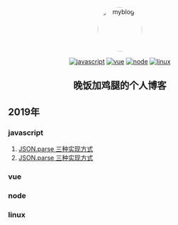 <p align="center">
    <a href="#" rel="noopener noreferrer">
        <img width="100" src="http://w.wfjjt.top/image/blog/images.png" alt="myblog" style="border-radius:50%">
    </a>
</p>
<p align="center">
  <a href="#"><img src="https://img.shields.io/badge/%E5%89%8D%E7%AB%AF-javascript-%23fc00ff.svg" alt="javascript" title="javascript"></a>
  <a href="#"><img src="https://img.shields.io/badge/%E5%89%8D%E7%AB%AF-vue-%2300F260.svg" alt="vue" title="vue"></a>
  <a href="#"><img src="https://img.shields.io/badge/%E5%89%8D%E7%AB%AF-node-%230575E6.svg" alt="node" title="node"></a>
  <a href="#"><img src="https://img.shields.io/badge/%E5%88%A9%E5%99%A8-linux-%237303c0.svg" alt="linux" title="linux"></a>
</p>
<h2 align="center">晚饭加鸡腿的个人博客</h2>

<h2 align="left">2019年</h2>

### javascript
1. [JSON.parse 三种实现方式](https://github.com/youngwind/blog/issues/115)
2. [JSON.parse 三种实现方式](https://github.com/youngwind/blog/issues/115)
### vue
### node
### linux

